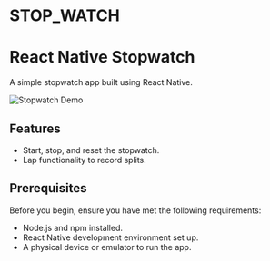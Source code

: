 # STOP_WATCH
# React Native Stopwatch

A simple stopwatch app built using React Native.

![Stopwatch Demo](demo.gif)

## Features

- Start, stop, and reset the stopwatch.
- Lap functionality to record splits.

## Prerequisites

Before you begin, ensure you have met the following requirements:

- Node.js and npm installed.
- React Native development environment set up.
- A physical device or emulator to run the app.
